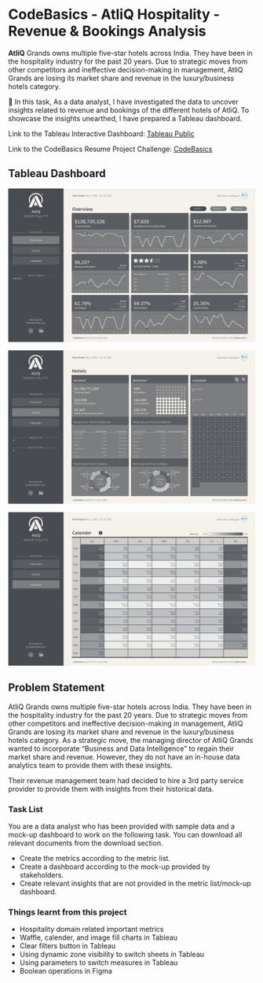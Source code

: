 # CodeBasics - AtliQ Hospitality - Revenue & Bookings Analysis
**AtliQ** Grands owns multiple five-star hotels across India. They have been in the hospitality industry for the past 20 years. Due to strategic moves from other competitors 
and ineffective decision-making in management, AtliQ Grands are losing its market share and revenue in the luxury/business hotels category.

🌟 In this task, As a data analyst, I have investigated the data to uncover insights related to revenue and bookings of the different hotels of AtliQ. To showcase the insights unearthed,
I have prepared a Tableau dashboard.

Link to the Tableau Interactive Dashboard: [Tableau Public](https://public.tableau.com/app/profile/dharamdudi/viz/Codebasics-AtliQHospitalityChallenge/Overview)

Link to the CodeBasics Resume Project Challenge: [CodeBasics](https://codebasics.io/challenge/codebasics-resume-project-challenge)

## Tableau Dashboard
<p align="center">
  <img src="https://github.com/dharamdudi/CodeBasics-AtliQ_Hospitality_Analysis/blob/main/Assets/Images/Overview.jpg">
</p>
<p align="center">
  <img src="https://github.com/dharamdudi/CodeBasics-AtliQ_Hospitality_Analysis/blob/main/Assets/Images/Hotels.jpg">
</p>
<p align="center">
  <img src="https://github.com/dharamdudi/CodeBasics-AtliQ_Hospitality_Analysis/blob/main/Assets/Images/Calender.jpg">
</p>


## Problem Statement
AtliQ Grands owns multiple five-star hotels across India. They have been in the hospitality industry for the past 20 years. Due to strategic moves from other competitors 
and ineffective decision-making in management, AtliQ Grands are losing its market share and revenue in the luxury/business hotels category. As a strategic move, the managing 
director of AtliQ Grands wanted to incorporate “Business and Data Intelligence” to regain their market share and revenue. However, they do not have an in-house data analytics 
team to provide them with these insights.

Their revenue management team had decided to hire a 3rd party service provider to provide them with insights from their historical data.

### Task List
You are a data analyst who has been provided with sample data and a mock-up dashboard to work on the following task. You can download all relevant documents from the download section.

- Create the metrics according to the metric list. 
- Create a dashboard according to the mock-up provided by stakeholders. 
- Create relevant insights that are not provided in the metric list/mock-up dashboard.

### Things learnt from this project

- Hospitality domain related important metrics
- Waffle, calender, and image fill charts in Tableau
- Clear filters button in Tableau
- Using dynamic zone visibility to switch sheets in Tableau
- Using parameters to switch measures in Tableau
- Boolean operations in Figma

